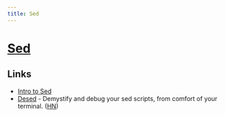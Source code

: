 ```yaml
---
title: Sed
---
```


# [Sed](https://www.gnu.org/software/sed/manual/sed.html)

## Links

- [Intro to Sed](http://www.grymoire.com/Unix/Sed.html)
- [Desed](https://github.com/SoptikHa2/desed) - Demystify and debug your sed scripts, from comfort of your terminal. ([HN](https://news.ycombinator.com/item?id=22935880))
